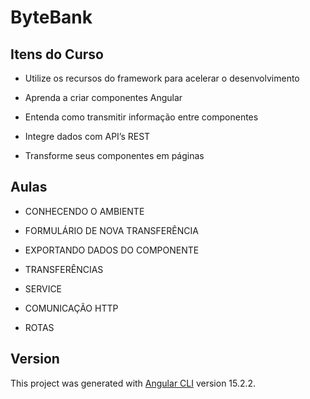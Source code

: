 # ByteBank

## Itens do Curso

- Utilize os recursos do framework para acelerar o desenvolvimento

- Aprenda a criar componentes Angular

- Entenda como transmitir informação entre componentes

- Integre dados com API’s REST

- Transforme seus componentes em páginas

## Aulas

- CONHECENDO O AMBIENTE

- FORMULÁRIO DE NOVA TRANSFERÊNCIA

- EXPORTANDO DADOS DO COMPONENTE

- TRANSFERÊNCIAS

- SERVICE

- COMUNICAÇÃO HTTP

- ROTAS

## Version
This project was generated with [Angular CLI](https://github.com/angular/angular-cli) version 15.2.2.

